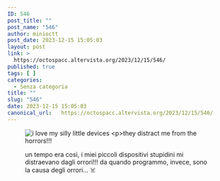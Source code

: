 ```yaml
---
ID: 546
post_title: ""
post_name: "546"
author: minioctt
post_date: 2023-12-15 15:05:03
layout: post
link: >
  https://octospacc.altervista.org/2023/12/15/546/
published: true
tags: [ ]
categories:
  - Senza categoria
title: ""
slug: "546"
date: 2023-12-15 15:05:03
canonical_url:   https://octospacc.altervista.org/2023/12/15/546/
---
```

<!-- wp:image {"id":547,"sizeSlug":"full","linkDestination":"none"} -->
<figure class="wp-block-image size-full"><img src="https://octospacc.github.io/microblog-mirror/assets/uploads/2023/12/image-12.png" alt="i love my silly little devices

they distract me from the horrors!!!" class="wp-image-547"/></figure>
<!-- /wp:image -->

<!-- wp:paragraph -->
<p markdown="1"></p>
<!-- /wp:paragraph -->

<!-- wp:paragraph -->
<p markdown="1">un tempo era così, i miei piccoli dispositivi stupidini mi distraevano dagli orrori!!! da quando programmo, invece, sono la causa degli orrori... ☠️</p>
<!-- /wp:paragraph -->